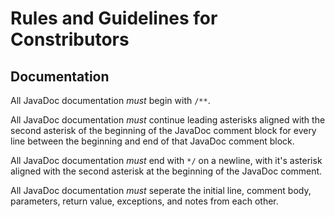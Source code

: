 # Rules and Guidelines for Constributors 

## Documentation

All JavaDoc documentation _must_ begin with `/**`.

All JavaDoc documentation _must_ continue leading asterisks aligned with the second asterisk of the beginning of the JavaDoc comment block for every line between the beginning and end of that JavaDoc comment block.

All JavaDoc documentation _must_ end with `*/` on a newline, with it's asterisk aligned with the second asterisk at the beginning of the JavaDoc comment.

All JavaDoc documentation _must_ seperate the initial line, comment body, parameters, return value, exceptions, and notes from each other.
